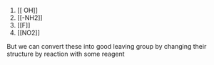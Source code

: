 1.  [[ OH]]
2. [[-NH2]]
3. [[F]]
4. [[NO2]]

But we can convert these into good leaving group by changing their structure by reaction with some reagent 




